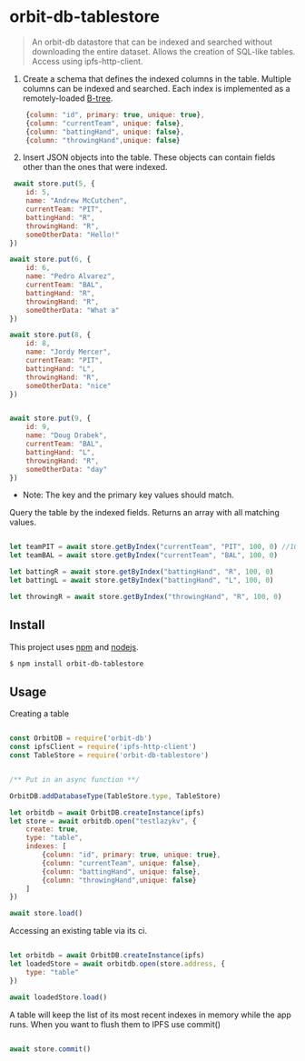 # orbit-db-tablestore

> An orbit-db datastore that can be indexed and searched without downloading the entire dataset. Allows the creation of SQL-like tables. Access using ipfs-http-client. 

1. Create a schema that defines the indexed columns in the table. Multiple columns can be indexed and searched. Each index is implemented as a remotely-loaded [B-tree](https://github.com/mmalmi/merkle-btree/).

```javascript
    {column: "id", primary: true, unique: true},
    {column: "currentTeam", unique: false},
    {column: "battingHand", unique: false},
    {column: "throwingHand",unique: false}
```

2. Insert JSON objects into the table. These objects can contain fields other than the ones that were indexed. 
     

```javascript
 await store.put(5, {
    id: 5,
    name: "Andrew McCutchen",
    currentTeam: "PIT",
    battingHand: "R",
    throwingHand: "R",
    someOtherData: "Hello!"
})

await store.put(6, {
    id: 6,
    name: "Pedro Alvarez",
    currentTeam: "BAL",
    battingHand: "R",
    throwingHand: "R",
    someOtherData: "What a"
})

await store.put(8, {
    id: 8,
    name: "Jordy Mercer",
    currentTeam: "PIT",
    battingHand: "L",
    throwingHand: "R",
    someOtherData: "nice"
})


await store.put(9, {
    id: 9,
    name: "Doug Drabek",
    currentTeam: "BAL",
    battingHand: "L",
    throwingHand: "R",
    someOtherData: "day"
})

```

* Note: The key and the primary key values should match.


Query the table by the indexed fields. Returns an array with all matching values.  

```javascript

let teamPIT = await store.getByIndex("currentTeam", "PIT", 100, 0) //100 is the limit and 0 is the offset
let teamBAL = await store.getByIndex("currentTeam", "BAL", 100, 0)

let battingR = await store.getByIndex("battingHand", "R", 100, 0)
let battingL = await store.getByIndex("battingHand", "L", 100, 0)

let throwingR = await store.getByIndex("throwingHand", "R", 100, 0)    

```






## Install

This project uses [npm](http://npmjs.com/) and [nodejs](https://nodejs.org/).


```sh
$ npm install orbit-db-tablestore
```

## Usage


Creating a table

```javascript

const OrbitDB = require('orbit-db')
const ipfsClient = require('ipfs-http-client')
const TableStore = require('orbit-db-tablestore')


/** Put in an async function **/

OrbitDB.addDatabaseType(TableStore.type, TableStore)

let orbitdb = await OrbitDB.createInstance(ipfs)
let store = await orbitdb.open("testlazykv", {
    create: true, 
    type: "table",
    indexes: [
        {column: "id", primary: true, unique: true},
        {column: "currentTeam", unique: false},
        {column: "battingHand", unique: false},
        {column: "throwingHand",unique: false}
    ]
})

await store.load()

```

Accessing an existing table via its ci. 

```javascript

let orbitdb = await OrbitDB.createInstance(ipfs)
let loadedStore = await orbitdb.open(store.address, {
    type: "table"
})

await loadedStore.load()

```

A table will keep the list of its most recent indexes in memory while the app runs. When you want to flush them to
IPFS use commit()


```javascript

await store.commit()

```






  
